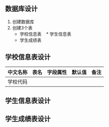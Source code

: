 ## 数据库设计

 1. 创建数据库  
 2. 创建3个表   
    * 学校信息表
    * 学生信息表
    * 学生成绩表
   
## 学校信息表设计
| 中文名称 | 表名 | 字段属性 | 默认值 | 备注 |
|---------|-----|---------|--------|-----|
| 学校代码 |

## 学生信息表设计

## 学生成绩表设计
